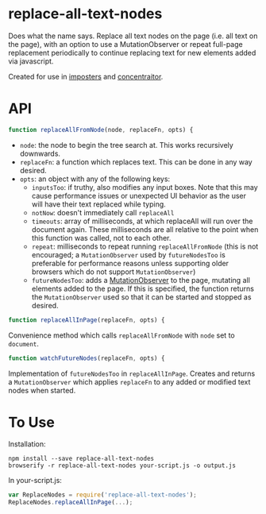 replace-all-text-nodes
======================

Does what the name says. Replace all text nodes on the page (i.e. all text on the page), with an option to use a MutationObserver or repeat full-page replacement periodically to continue replacing text for new elements added via javascript.

Created for use in [imposters](https://github.com/cosmicexplorer/imposters) and [concentraitor](https://github.com/cosmicexplorer/concentraitor).

# API

```javascript
function replaceAllFromNode(node, replaceFn, opts) {
```
- `node`: the node to begin the tree search at. This works recursively downwards.
- `replaceFn`: a function which replaces text. This can be done in any way desired.
- `opts`: an object with any of the following keys:
  - `inputsToo`: if truthy, also modifies any input boxes. Note that this may cause performance issues or unexpected UI behavior as the user will have their text replaced while typing.
  - `notNow`: doesn't immediately call `replaceAll`
  - `timeouts`: array of milliseconds, at which replaceAll will run over the document again. These milliseconds are all relative to the point when this function was called, not to each other.
  - `repeat`: milliseconds to repeat running `replaceAllFromNode` (this is not encouraged; a `MutationObserver` used by `futureNodesToo` is preferable for performance reasons unless supporting older browsers which do not support `MutationObserver`)
  - `futureNodesToo`: adds a [MutationObserver](https://developer.mozilla.org/en-US/docs/Web/API/MutationObserver) to the page, mutating all elements added to the page. If this is specified, the function returns the `MutationObserver` used so that it can be started and stopped as desired.

```javascript
function replaceAllInPage(replaceFn, opts) {
```
Convenience method which calls `replaceAllFromNode` with `node` set to `document`.

```javascript
function watchFutureNodes(replaceFn, opts) {
```
Implementation of `futureNodesToo` in `replaceAllInPage`. Creates and returns a `MutationObserver` which applies `replaceFn` to any added or modified text nodes when started.

# To Use

Installation:
```shell
npm install --save replace-all-text-nodes
browserify -r replace-all-text-nodes your-script.js -o output.js
```
In your-script.js:
```javascript
var ReplaceNodes = require('replace-all-text-nodes');
ReplaceNodes.replaceAllInPage(...);
```
